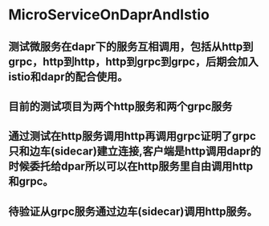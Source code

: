 # MicroServiceOnDaprAndIstio
## 测试微服务在dapr下的服务互相调用，包括从http到grpc，http到http，http到grpc到grpc，后期会加入istio和dapr的配合使用。

## 目前的测试项目为两个http服务和两个grpc服务 

## 通过测试在http服务调用http再调用grpc证明了grpc只和边车(sidecar)建立连接,客户端是http调用dapr的时候委托给dpar所以可以在http服务里自由调用http和grpc。

## 待验证从grpc服务通过边车(sidecar)调用http服务。
